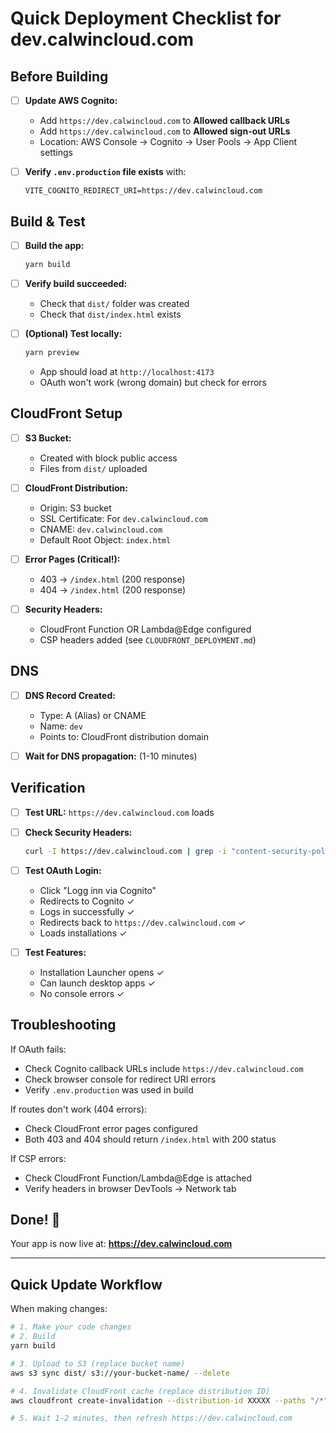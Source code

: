 # Quick Deployment Checklist for dev.calwincloud.com

## Before Building

- [ ] **Update AWS Cognito:**
  - Add `https://dev.calwincloud.com` to **Allowed callback URLs**
  - Add `https://dev.calwincloud.com` to **Allowed sign-out URLs**
  - Location: AWS Console → Cognito → User Pools → App Client settings

- [ ] **Verify `.env.production` file exists** with:
  ```
  VITE_COGNITO_REDIRECT_URI=https://dev.calwincloud.com
  ```

## Build & Test

- [ ] **Build the app:**
  ```bash
  yarn build
  ```

- [ ] **Verify build succeeded:**
  - Check that `dist/` folder was created
  - Check that `dist/index.html` exists

- [ ] **(Optional) Test locally:**
  ```bash
  yarn preview
  ```
  - App should load at `http://localhost:4173`
  - OAuth won't work (wrong domain) but check for errors

## CloudFront Setup

- [ ] **S3 Bucket:**
  - Created with block public access
  - Files from `dist/` uploaded

- [ ] **CloudFront Distribution:**
  - Origin: S3 bucket
  - SSL Certificate: For `dev.calwincloud.com`
  - CNAME: `dev.calwincloud.com`
  - Default Root Object: `index.html`

- [ ] **Error Pages (Critical!):**
  - 403 → `/index.html` (200 response)
  - 404 → `/index.html` (200 response)

- [ ] **Security Headers:**
  - CloudFront Function OR Lambda@Edge configured
  - CSP headers added (see `CLOUDFRONT_DEPLOYMENT.md`)

## DNS

- [ ] **DNS Record Created:**
  - Type: A (Alias) or CNAME
  - Name: `dev`
  - Points to: CloudFront distribution domain

- [ ] **Wait for DNS propagation:** (1-10 minutes)

## Verification

- [ ] **Test URL:** `https://dev.calwincloud.com` loads

- [ ] **Check Security Headers:**
  ```bash
  curl -I https://dev.calwincloud.com | grep -i "content-security-policy"
  ```

- [ ] **Test OAuth Login:**
  - Click "Logg inn via Cognito"
  - Redirects to Cognito ✓
  - Logs in successfully ✓
  - Redirects back to `https://dev.calwincloud.com` ✓
  - Loads installations ✓

- [ ] **Test Features:**
  - Installation Launcher opens ✓
  - Can launch desktop apps ✓
  - No console errors ✓

## Troubleshooting

If OAuth fails:
- Check Cognito callback URLs include `https://dev.calwincloud.com`
- Check browser console for redirect URI errors
- Verify `.env.production` was used in build

If routes don't work (404 errors):
- Check CloudFront error pages configured
- Both 403 and 404 should return `/index.html` with 200 status

If CSP errors:
- Check CloudFront Function/Lambda@Edge is attached
- Verify headers in browser DevTools → Network tab

## Done! 🎉

Your app is now live at: **https://dev.calwincloud.com**

---

## Quick Update Workflow

When making changes:

```bash
# 1. Make your code changes
# 2. Build
yarn build

# 3. Upload to S3 (replace bucket name)
aws s3 sync dist/ s3://your-bucket-name/ --delete

# 4. Invalidate CloudFront cache (replace distribution ID)
aws cloudfront create-invalidation --distribution-id XXXXX --paths "/*"

# 5. Wait 1-2 minutes, then refresh https://dev.calwincloud.com
```
